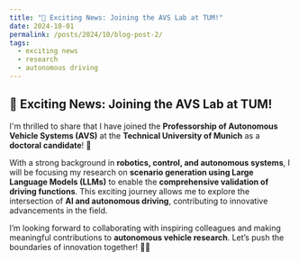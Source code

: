 ```yaml
---
title: "🚀 Exciting News: Joining the AVS Lab at TUM!"
date: 2024-10-01
permalink: /posts/2024/10/blog-post-2/
tags:
  - exciting news
  - research
  - autonomous driving
---
```


## 🚀 Exciting News: Joining the AVS Lab at TUM!  

I'm thrilled to share that I have joined the **Professorship of Autonomous Vehicle Systems (AVS)** at the **Technical University of Munich** as a **doctoral candidate**! 🎉  

With a strong background in **robotics, control, and autonomous systems**, I will be focusing my research on **scenario generation using Large Language Models (LLMs)** to enable the **comprehensive validation of driving functions**. This exciting journey allows me to explore the intersection of **AI and autonomous driving**, contributing to innovative advancements in the field.  

I’m looking forward to collaborating with inspiring colleagues and making meaningful contributions to **autonomous vehicle research**. Let’s push the boundaries of innovation together! 🚗💡  

